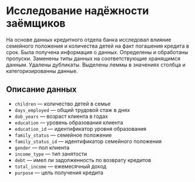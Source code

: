 # Исследование надёжности заёмщиков
На основе данных кредитного отдела банка исследовал влияние семейного положения и 
количества детей на факт погашения кредита в срок. Была получена информация о 
данных. Определены и обработаны пропуски. Заменены типы данных на соответствующие 
хранящимся данным. Удалены дубликаты. Выделены леммы в значениях столбца и 
категоризированны данные.

## Описание данных

- `children` — количество детей в семье
- `days_employed` — общий трудовой стаж в днях
- `dob_years` — возраст клиента в годах
- `education` — уровень образования клиента
- `education_id` — идентификатор уровня образования
- `family_status` — семейное положение
- `family_status_id` — идентификатор семейного положения
- `gender` — пол клиента
- `income_type` — тип занятости
- `debt` — имел ли задолженность по возврату кредитов
- `total_income` — ежемесячный доход
- `purpose` — цель получения кредита
